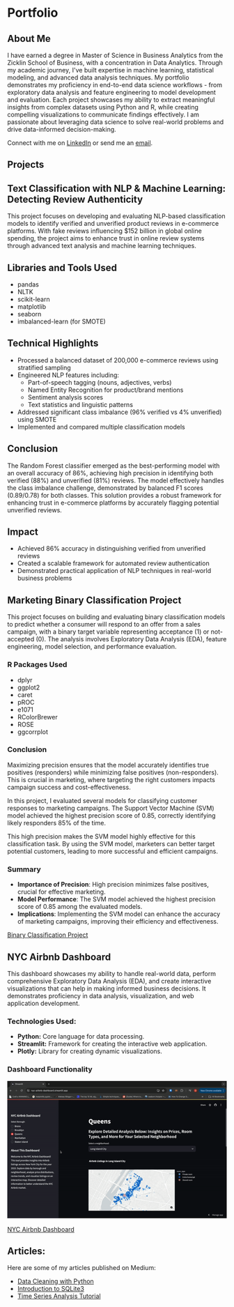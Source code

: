 # Portfolio

## About Me
I have earned a degree in Master of Science in Business Analytics from the Zicklin School of Business, with a concentration in Data Analytics. Through my academic journey, I've built expertise in machine learning, statistical modeling, and advanced data analysis techniques. My portfolio demonstrates my proficiency in end-to-end data science workflows - from exploratory data analysis and feature engineering to model development and evaluation. Each project showcases my ability to extract meaningful insights from complex datasets using Python and R, while creating compelling visualizations to communicate findings effectively. I am passionate about leveraging data science to solve real-world problems and drive data-informed decision-making.

Connect with me on [LinkedIn](https://www.linkedin.com/in/matthew-paz/) or send me an [email](mailto:paz.matthew@me.com).

## Projects

## Text Classification with NLP & Machine Learning: Detecting Review Authenticity

This project focuses on developing and evaluating NLP-based classification models to identify verified and unverified product reviews in e-commerce platforms. With fake reviews influencing $152 billion in global online spending, the project aims to enhance trust in online review systems through advanced text analysis and machine learning techniques.

## Libraries and Tools Used
- pandas
- NLTK
- scikit-learn
- matplotlib
- seaborn
- imbalanced-learn (for SMOTE)

## Technical Highlights
- Processed a balanced dataset of 200,000 e-commerce reviews using stratified sampling
- Engineered NLP features including:
  - Part-of-speech tagging (nouns, adjectives, verbs)
  - Named Entity Recognition for product/brand mentions
  - Sentiment analysis scores
  - Text statistics and linguistic patterns
- Addressed significant class imbalance (96% verified vs 4% unverified) using SMOTE
- Implemented and compared multiple classification models

## Conclusion
The Random Forest classifier emerged as the best-performing model with an overall accuracy of 86%, achieving high precision in identifying both verified (88%) and unverified (81%) reviews. The model effectively handles the class imbalance challenge, demonstrated by balanced F1 scores (0.89/0.78) for both classes. This solution provides a robust framework for enhancing trust in e-commerce platforms by accurately flagging potential unverified reviews.

## Impact
- Achieved 86% accuracy in distinguishing verified from unverified reviews
- Created a scalable framework for automated review authentication
- Demonstrated practical application of NLP techniques in real-world business problems
  
## Marketing Binary Classification Project

This project focuses on building and evaluating binary classification models to predict whether a consumer will respond to an offer from a sales campaign, with a binary target variable representing acceptance (1) or not-accepted (0). The analysis involves Exploratory Data Analysis (EDA), feature engineering, model selection, and performance evaluation.

### R Packages Used
- dplyr
- ggplot2
- caret
- pROC
- e1071
- RColorBrewer
- ROSE
- ggcorrplot

### Conclusion
Maximizing precision ensures that the model accurately identifies true positives (responders) while minimizing false positives (non-responders). This is crucial in marketing, where targeting the right customers impacts campaign success and cost-effectiveness.

In this project, I evaluated several models for classifying customer responses to marketing campaigns. The Support Vector Machine (SVM) model achieved the highest precision score of 0.85, correctly identifying likely responders 85% of the time.

This high precision makes the SVM model highly effective for this classification task. By using the SVM model, marketers can better target potential customers, leading to more successful and efficient campaigns.

### Summary
- **Importance of Precision**: High precision minimizes false positives, crucial for effective marketing.
- **Model Performance**: The SVM model achieved the highest precision score of 0.85 among the evaluated models.
- **Implications**: Implementing the SVM model can enhance the accuracy of marketing campaigns, improving their efficiency and effectiveness.

[Binary Classification Project](Projects/BinaryClassificationProject.html)

## NYC Airbnb Dashboard

This dashboard showcases my ability to handle real-world data, perform comprehensive Exploratory Data Analysis (EDA), and create interactive visualizations that can help in making informed business decisions. It demonstrates proficiency in data analysis, visualization, and web application development.

### Technologies Used:
- **Python:** Core language for data processing.
- **Streamlit:** Framework for creating the interactive web application.
- **Plotly:** Library for creating dynamic visualizations.

### Dashboard Functionality

![Dashboard Functionality](Images/Dashboardvid.gif)

[NYC Airbnb Dashboard](https://nyc-airbnb-dashboard.streamlit.app/)

## Articles:
Here are some of my articles published on Medium:

* [Data Cleaning with Python](https://medium.com/@matthew.paz/data-cleaning-with-python-dealing-with-the-inevitability-of-missing-data-9cc9ab172e14)
* [Introduction to SQLite3](https://medium.com/@matthew.paz/introduction-to-sql-with-sqlite-f8a4f4f6c161)
* [Time Series Analysis Tutorial](https://medium.com/@matthew.paz/time-series-analysis-with-python-a-tutorial-for-beginners-898a3300ce9a)
